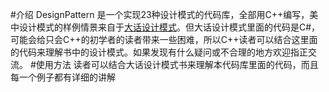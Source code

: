 #介绍
DesignPattern 是一个实现23种设计模式的代码库，全部用C++编写，美中设计模式的样例情景来自于[大话设计模式](http://baike.baidu.com/link?url=OaLvyoMkr4q0dCzICrWxXT1c2OhJJgCsdZYiDWVOUp6WFAaS40-rk8Nd9uvq9Yo-j_ONDX2e4vtYD7CKK2d5Wq)。但大话设计模式里面的代码是C#，可能会给只会C++的初学者的读者带来一些困难，所以C++读者可以结合这里面的代码来理解书中的设计模式。如果发现有什么疑问或不合理的地方欢迎指正交流。
#使用方法
读者可以结合大话设计模式书来理解本代码库里面的代码，而且每一个例子都有详细的讲解
